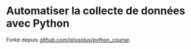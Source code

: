 # Automatiser la collecte de données avec Python

Forké depuis [github.com/jplusplus/python_course](https://github.com/jplusplus/python_course).
